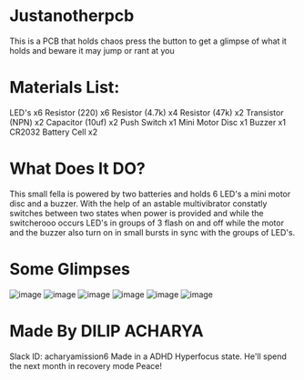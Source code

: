 # Justanotherpcb
This is a PCB that holds chaos press the button to get a glimpse of what it holds and beware it may jump or rant at you

# Materials List:
LED's x6
Resistor (220) x6
Resistor (4.7k) x4
Resistor (47k) x2
Transistor (NPN) x2
Capacitor (10uf) x2
Push Switch x1
Mini Motor Disc x1
Buzzer x1
CR2032 Battery Cell x2

# What Does It DO?
This small fella is powered by two batteries and holds 6 LED's a mini motor disc and a buzzer. With the help of an astable multivibrator constatly switches between two states when power is provided and while the switcherooo occurs LED's in groups of 3 flash on and off while the motor and the buzzer also turn on in small bursts in sync with the groups of LED's.

# Some Glimpses
![image](https://github.com/user-attachments/assets/a7f6ce97-0a8c-4e66-8960-8d23ee30b746)
![image](https://github.com/user-attachments/assets/6b3cd70a-0f43-4953-9aae-6f5991db5b3f)
![image](https://github.com/user-attachments/assets/d7005485-3ea5-41b6-ae4a-7347dd56de52)
![image](https://github.com/user-attachments/assets/fef13c33-ef03-448d-9351-1631d034996f)
![image](https://github.com/user-attachments/assets/80f728a5-d961-459f-9d46-829498bcf7d9)
![image](https://github.com/user-attachments/assets/fc31ff84-623c-47d4-8523-83afe1d1f3ab)





# Made By DILIP ACHARYA
Slack ID: acharyamission6
Made in a ADHD Hyperfocus state.
He'll spend the next month in recovery mode
Peace!
